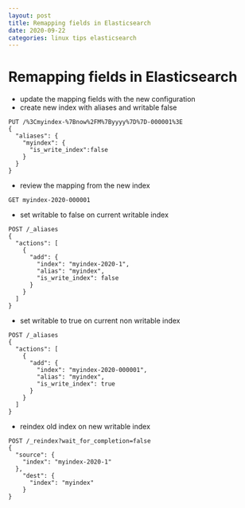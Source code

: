 ```yaml
---
layout: post
title: Remapping fields in Elasticsearch
date: 2020-09-22
categories: linux tips elasticsearch
---
```


# Remapping fields in Elasticsearch




* update the mapping fields with the new configuration
* create new index with aliases and writable false

```
PUT /%3Cmyindex-%7Bnow%2FM%7Byyyy%7D%7D-000001%3E
{
  "aliases": {
    "myindex": {
      "is_write_index":false
    }
  }
}
```

* review the mapping from the new index

```
GET myindex-2020-000001
```

* set writable to false on current writable index

```
POST /_aliases
{
  "actions": [
    {
      "add": {
        "index": "myindex-2020-1",
        "alias": "myindex",
        "is_write_index": false
      }
    }
  ]
}
```

* set writable to true on current non writable index

```
POST /_aliases
{
  "actions": [
    {
      "add": {
        "index": "myindex-2020-000001",
        "alias": "myindex",
        "is_write_index": true
      }
    }
  ]
}
```

* reindex old index on new writable index

```
POST /_reindex?wait_for_completion=false
{
  "source": {
    "index": "myindex-2020-1"
  },
    "dest": {
      "index": "myindex"
    }
}
```
